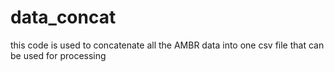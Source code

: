 # data_concat
this code is used to concatenate all the AMBR data into one csv file that can be used for processing
